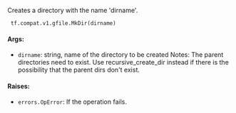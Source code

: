 Creates a directory with the name 'dirname'.

```
 tf.compat.v1.gfile.MkDir(dirname)
```
#### Args:
- `dirname`: string, name of the directory to be created Notes: The parent directories need to exist. Use recursive_create_dir instead if there is the possibility that the parent dirs don't exist.
#### Raises:
- `errors.OpError`: If the operation fails.
